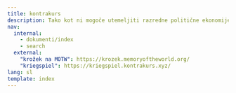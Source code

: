 ```yaml
---
title: kontrakurs
description: Tako kot ni mogoče utemeljiti razredne politične ekonomije, tako ni mogoče 'anticipirati' razredne arhitekture (nekakšne arhitekture 'osvobojene družbe'); kar je mogoče, je predlog razredne kritike arhitekture. Nič več od tega, iz strogega – a sektaškega in pristranskega – marksističnega vidika.
nav:
  internal:
    - dokumenti/index
    - search
  external:
    "krožek na MOTW": https://krozek.memoryoftheworld.org/
    "kriegspiel": https://kriegspiel.kontrakurs.xyz/
lang: sl
template: index
---
```

